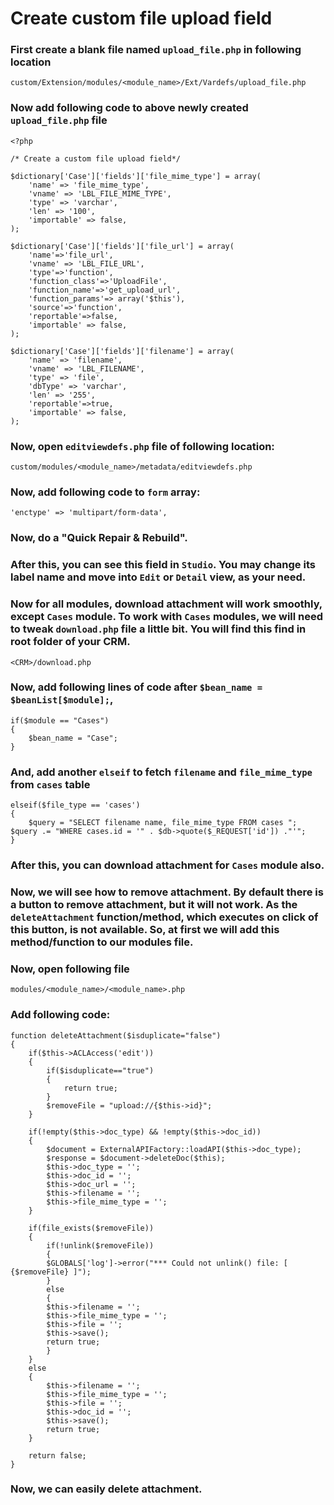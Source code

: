 # Create custom file upload field

### First create a blank file named `upload_file.php` in following location

    custom/Extension/modules/<module_name>/Ext/Vardefs/upload_file.php

### Now add following code to above newly created `upload_file.php` file

    <?php

    /* Create a custom file upload field*/
    
    $dictionary['Case']['fields']['file_mime_type'] = array(
        'name' => 'file_mime_type',
        'vname' => 'LBL_FILE_MIME_TYPE',
        'type' => 'varchar',
        'len' => '100',
        'importable' => false,
    );
    
    $dictionary['Case']['fields']['file_url'] = array(
    	'name'=>'file_url',
        'vname' => 'LBL_FILE_URL',
        'type'=>'function',
        'function_class'=>'UploadFile',
        'function_name'=>'get_upload_url',
        'function_params'=> array('$this'),
        'source'=>'function',
        'reportable'=>false,
        'importable' => false,
    );
    
    $dictionary['Case']['fields']['filename'] = array(
    	'name' => 'filename',
        'vname' => 'LBL_FILENAME',
        'type' => 'file',
        'dbType' => 'varchar',
        'len' => '255',
        'reportable'=>true,
        'importable' => false,
    );

### Now, open `editviewdefs.php` file of following location:

    custom/modules/<module_name>/metadata/editviewdefs.php

### Now, add following code to `form` array: 

    'enctype' => 'multipart/form-data',

### Now, do a "Quick Repair & Rebuild". 

### After this, you can see this field in `Studio`. You may change its label name and move into `Edit` or `Detail` view, as your need.

### Now for all modules, download attachment will work smoothly, except `Cases` module. To work with `Cases` modules, we will need to tweak `download.php` file a little bit. You will find this find in root folder of your CRM.

    <CRM>/download.php

### Now, add following lines of code after `$bean_name = $beanList[$module];`, 

    if($module == "Cases")
    {
        $bean_name = "Case";
    }

### And, add another `elseif` to fetch `filename` and `file_mime_type` from `cases` table

    elseif($file_type == 'cases') 
    {
        $query = "SELECT filename name, file_mime_type FROM cases ";
	$query .= "WHERE cases.id = '" . $db->quote($_REQUEST['id']) ."'";
    }

### After this, you can download attachment for `Cases` module also.

### Now, we will see how to remove attachment. By default there is a button to remove attachment, but it will not work. As the `deleteAttachment` function/method, which executes on click of this button, is not available. So, at first we will add this method/function to our modules file.

### Now, open following file

    modules/<module_name>/<module_name>.php

### Add following code:

    function deleteAttachment($isduplicate="false")
    {
        if($this->ACLAccess('edit'))
        {
	        if($isduplicate=="true")
	        {
                return true;
	        }
            $removeFile = "upload://{$this->id}";	    
        }

		if(!empty($this->doc_type) && !empty($this->doc_id))
		{
		    $document = ExternalAPIFactory::loadAPI($this->doc_type);
		    $response = $document->deleteDoc($this);
		    $this->doc_type = '';
		    $this->doc_id = '';
		    $this->doc_url = '';
		    $this->filename = '';
		    $this->file_mime_type = '';
		}

		if(file_exists($removeFile))
		{
		    if(!unlink($removeFile))
		    {
			$GLOBALS['log']->error("*** Could not unlink() file: [ {$removeFile} ]");
		    }
		    else
		    {
			$this->filename = '';
			$this->file_mime_type = '';
			$this->file = '';
			$this->save();
			return true;
		    }
		}
		else
		{
		    $this->filename = '';
		    $this->file_mime_type = '';
		    $this->file = '';
		    $this->doc_id = '';
		    $this->save();
		    return true;
		}

		return false;
    }

### Now, we can easily delete attachment.
